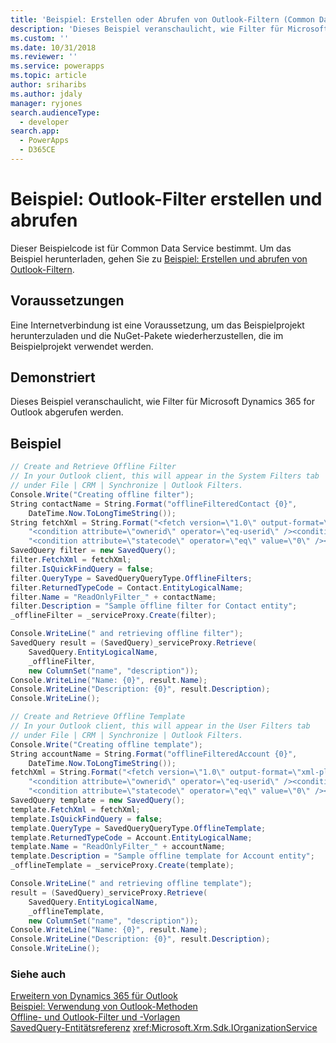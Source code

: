 ```yaml
---
title: 'Beispiel: Erstellen oder Abrufen von Outlook-Filtern (Common Data Service) | Microsoft Docs'
description: 'Dieses Beispiel veranschaulicht, wie Filter für Microsoft Dynamics 365 for Outlook abgerufen werden.'
ms.custom: ''
ms.date: 10/31/2018
ms.reviewer: ''
ms.service: powerapps
ms.topic: article
author: sriharibs
ms.author: jdaly
manager: ryjones
search.audienceType:
  - developer
search.app:
  - PowerApps
  - D365CE
---
```

# <a name="sample-create-and-retrieve-outlook-filters"></a>Beispiel: Outlook-Filter erstellen und abrufen

Dieser Beispielcode ist für Common Data Service bestimmt. Um das Beispiel herunterladen, gehen Sie zu [Beispiel: Erstellen und abrufen von Outlook-Filtern](/dynamics365/customer-engagement/developer/outlook-client/sample-create-retrieve-outlook-filters).

## <a name="prerequisites"></a>Voraussetzungen

Eine Internetverbindung ist eine Voraussetzung, um das Beispielprojekt herunterzuladen und die NuGet-Pakete wiederherzustellen, die im Beispielprojekt verwendet werden.

## <a name="demonstrates"></a>Demonstriert  

 Dieses Beispiel veranschaulicht, wie Filter für Microsoft Dynamics 365 for Outlook abgerufen werden.  
  
## <a name="example"></a>Beispiel  

```csharp
// Create and Retrieve Offline Filter
// In your Outlook client, this will appear in the System Filters tab
// under File | CRM | Synchronize | Outlook Filters.
Console.Write("Creating offline filter");
String contactName = String.Format("offlineFilteredContact {0}",
    DateTime.Now.ToLongTimeString());
String fetchXml = String.Format("<fetch version=\"1.0\" output-format=\"xml-platform\" mapping=\"logical\"><entity name=\"contact\"><attribute name=\"contactid\" /><filter type=\"and\">" +
    "<condition attribute=\"ownerid\" operator=\"eq-userid\" /><condition attribute=\"description\" operator=\"eq\" value=\"{0}\" />" +
    "<condition attribute=\"statecode\" operator=\"eq\" value=\"0\" /></filter></entity></fetch>", contactName);
SavedQuery filter = new SavedQuery();
filter.FetchXml = fetchXml;
filter.IsQuickFindQuery = false;
filter.QueryType = SavedQueryQueryType.OfflineFilters;
filter.ReturnedTypeCode = Contact.EntityLogicalName;
filter.Name = "ReadOnlyFilter_" + contactName;
filter.Description = "Sample offline filter for Contact entity";
_offlineFilter = _serviceProxy.Create(filter);

Console.WriteLine(" and retrieving offline filter");
SavedQuery result = (SavedQuery)_serviceProxy.Retrieve(
    SavedQuery.EntityLogicalName,
    _offlineFilter,
    new ColumnSet("name", "description"));
Console.WriteLine("Name: {0}", result.Name);
Console.WriteLine("Description: {0}", result.Description);
Console.WriteLine();

// Create and Retrieve Offline Template
// In your Outlook client, this will appear in the User Filters tab
// under File | CRM | Synchronize | Outlook Filters.
Console.Write("Creating offline template");
String accountName = String.Format("offlineFilteredAccount {0}",
    DateTime.Now.ToLongTimeString());
fetchXml = String.Format("<fetch version=\"1.0\" output-format=\"xml-platform\" mapping=\"logical\"><entity name=\"account\"><attribute name=\"accountid\" /><filter type=\"and\">" +
    "<condition attribute=\"ownerid\" operator=\"eq-userid\" /><condition attribute=\"name\" operator=\"eq\" value=\"{0}\" />" +
    "<condition attribute=\"statecode\" operator=\"eq\" value=\"0\" /></filter></entity></fetch>", accountName);
SavedQuery template = new SavedQuery();
template.FetchXml = fetchXml;
template.IsQuickFindQuery = false;
template.QueryType = SavedQueryQueryType.OfflineTemplate;
template.ReturnedTypeCode = Account.EntityLogicalName;
template.Name = "ReadOnlyFilter_" + accountName;
template.Description = "Sample offline template for Account entity";
_offlineTemplate = _serviceProxy.Create(template);

Console.WriteLine(" and retrieving offline template");
result = (SavedQuery)_serviceProxy.Retrieve(
    SavedQuery.EntityLogicalName,
    _offlineTemplate,
    new ColumnSet("name", "description"));
Console.WriteLine("Name: {0}", result.Name);
Console.WriteLine("Description: {0}", result.Description);
Console.WriteLine();
```
  
### <a name="see-also"></a>Siehe auch  

[Erweitern von Dynamics 365 für Outlook](extend-dynamics-365-outlook.md)<br />
[Beispiel: Verwendung von Outlook-Methoden](sample-outlook-methods.md)<br />
[Offline- und Outlook-Filter und -Vorlagen](offline-outlook-filters-templates.md)<br />
[SavedQuery-Entitätsreferenz](../reference/entities/savedquery.md) 
<xref:Microsoft.Xrm.Sdk.IOrganizationService>